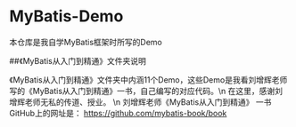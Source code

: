 # MyBatis-Demo
本仓库是我自学MyBatis框架时所写的Demo

##《MyBatis从入门到精通》文件夹说明 

《MyBatis从入门到精通》文件夹中内涵11个Demo，这些Demo是我看刘增辉老师写的《MyBatis从入门到精通》一书，自己编写的对应代码。\n
 在这里，感谢刘增辉老师无私的传道、授业。 \n
 刘增辉老师《MyBatis从入门到精通》 一书GitHub上的网址是： https://github.com/mybatis-book/book
